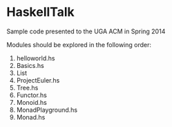 HaskellTalk
===========

Sample code presented to the UGA ACM in Spring 2014

Modules should be explored in the following order:

1. helloworld.hs
2. Basics.hs
3. List
4. ProjectEuler.hs
5. Tree.hs
6. Functor.hs
7. Monoid.hs
8. MonadPlayground.hs
9. Monad.hs
